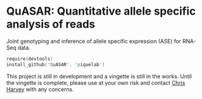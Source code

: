 QuASAR: Quantitative allele specific analysis of reads
========
Joint genotyping and inference of allele specific expression (ASE) for RNA-Seq data.

```S
require(devtools)
install_github('QuASAR', 'piquelab')
```
This project is still in development and a vingette is still in the works. Until the vingette is complete, please use at your own risk and contact [Chris Harvey](https://github.com/ctharve) with any concerns. 
